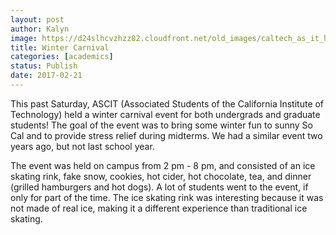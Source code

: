 ```yaml
---
layout: post
author: Kalyn
image: https://d24slhcvzhzz82.cloudfront.net/old_images/caltech_as_it_happens/6a0105349b8251970b01bb097a1b20970d.jpg
title: Winter Carnival
categories: [academics]
status: Publish
date: 2017-02-21
---
```



This past Saturday, ASCIT (Associated Students of the California Institute of Technology) held a winter carnival event for both undergrads and graduate students! The goal of the event was to bring some winter fun to sunny So Cal and to provide stress relief during midterms. We had a similar event two years ago, but not last school year.

The event was held on campus from 2 pm - 8 pm, and consisted of an ice skating rink, fake snow, cookies, hot cider, hot chocolate, tea, and dinner (grilled hamburgers and hot dogs). A lot of students went to the event, if only for part of the time. The ice skating rink was interesting because it was not made of real ice, making it a different experience than traditional ice skating.

